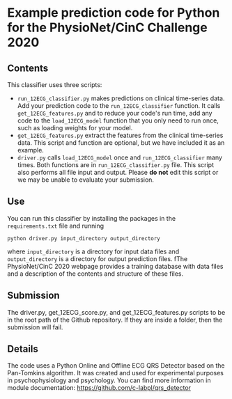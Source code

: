 # Example prediction code for Python for the PhysioNet/CinC Challenge 2020

## Contents

This classifier uses three scripts:

* `run_12ECG_classifier.py` makes predictions on clinical time-series data. Add your prediction code to the `run_12ECG_classifier` function. It calls `get_12ECG_features.py` and to reduce your code's run time, add any code to the `load_12ECG_model` function that you only need to run once, such as loading weights for your model.
* `get_12ECG_features.py` extract the features from the clinical time-series data. This script and function are optional, but we have included it as an example.
* `driver.py` calls `load_12ECG_model` once and `run_12ECG_classifier` many times. Both functions are in `run_12ECG_classifier.py` file. This script also performs all file input and output. Please **do not** edit this script or we may be unable to evaluate your submission.

## Use

You can run this classifier by installing the packages in the `requirements.txt` file and running

    python driver.py input_directory output_directory

where `input_directory` is a directory for input data files and `output_directory` is a directory for output prediction files. fThe PhysioNet/CinC 2020 webpage provides a training database with data files and a description of the contents and structure of these files.

## Submission

The driver.py, get_12ECG_score.py, and get_12ECG_features.py scripts to be in the root path of the Github repository. If they are inside a folder, then the submission will fail.

## Details

The code uses a Python Online and Offline ECG QRS Detector based on the Pan-Tomkins algorithm. 
        It was created and used for experimental purposes in psychophysiology and psychology.
        You can find more information in module documentation:
        https://github.com/c-labpl/qrs_detector
